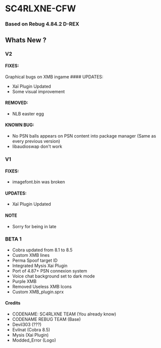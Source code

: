# SC4RLXNE-CFW
### Based on Rebug 4.84.2 D-REX
## Whats New ?

 ### V2
  #### FIXES:
  Graphical bugs on XMB ingame
    #### UPDATES:
  * Xaï Plugin Updated
  * Some visual improvement
 #### REMOVED:
 * NLB easter egg
#### KNOWN BUG:
  * No PSN balls appears on PSN content into package manager (Same as every previous version)
  * libaudioswap don't work
  ### V1
  #### FIXES:
  * imagefont.bin was broken
  #### UPDATES:
  * Xaï Plugin Updated
  #### NOTE
  * Sorry for being in late
  ### BETA 1
  * Cobra updated from 8.1 to 8.5
  * Custom XMB lines
  * Perma Spoof target ID
  * Integrated Mysis Xai Plugin
  * Port of 4.87+ PSN connexion system
  * Voice chat background set to dark mode
  * Purple XMB
  * Removed Useless XMB Icons
  * Custom XMB_plugin.sprx

#### Credits
* CODENAME: SC4RLXNE TEAM (You already know)
* CODENAME REBUG TEAM (Base)
* Devil303 (???)
* Evilnat (Cobra 8.5)
* Mysis (Xai Plugin)
* Modded_Error (Logo)
